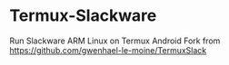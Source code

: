 # Termux-Slackware
Run Slackware ARM Linux on Termux Android
Fork from https://github.com/gwenhael-le-moine/TermuxSlack
